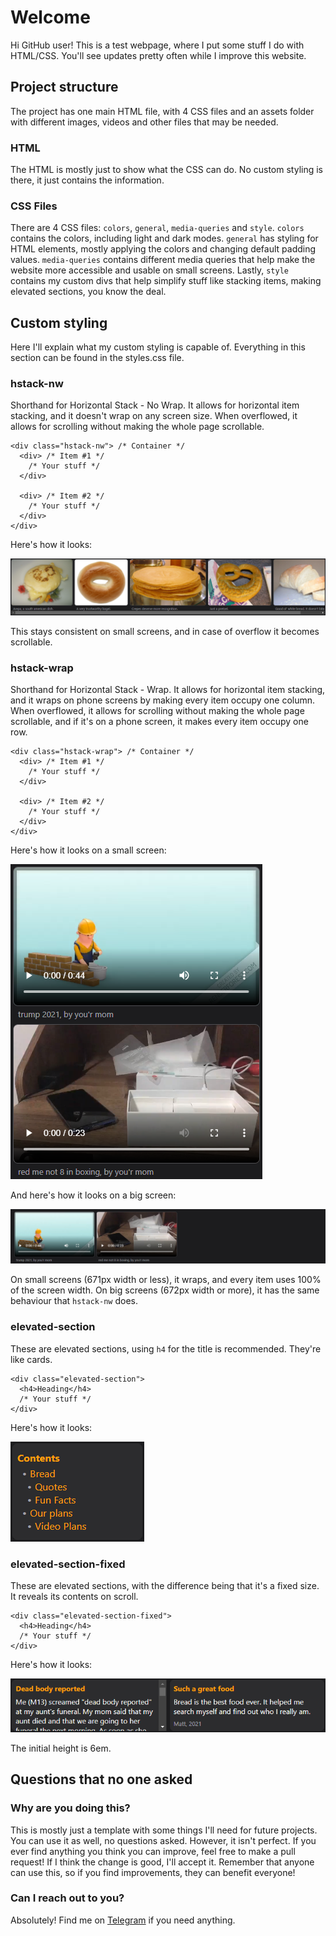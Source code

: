 # Welcome
Hi GitHub user! This is a test webpage, where I put some stuff I do with HTML/CSS. You'll see updates pretty often while I improve this website.

## Project structure
The project has one main HTML file, with 4 CSS files and an assets folder with different images, videos and other files that may be needed.

### HTML
The HTML is mostly just to show what the CSS can do. No custom styling is there, it just contains the information.

### CSS Files
There are 4 CSS files: `colors`, `general`, `media-queries` and `style`. `colors` contains the colors, including light and dark modes. `general` has styling for HTML elements, mostly applying the colors and changing default padding values. `media-queries` contains different media queries that help make the website more accessible and usable on small screens. Lastly, `style` contains my custom divs that help simplify stuff like stacking items, making elevated sections, you know the deal.

## Custom styling
Here I'll explain what my custom styling is capable of. Everything in this section can be found in the styles.css file.

### hstack-nw
Shorthand for Horizontal Stack - No Wrap. It allows for horizontal item stacking, and it doesn't wrap on any screen size. When overflowed, it allows for scrolling without making the whole page scrollable.

```
<div class="hstack-nw"> /* Container */
  <div> /* Item #1 */
    /* Your stuff */
  </div>

  <div> /* Item #2 */
    /* Your stuff */
  </div>
</div>
```

Here's how it looks:

![hstack-nw](screenshots/hstack-nw.png)

This stays consistent on small screens, and in case of overflow it becomes scrollable.

### hstack-wrap
Shorthand for Horizontal Stack - Wrap. It allows for horizontal item stacking, and it wraps on phone screens by making every item occupy one column. When overflowed, it allows for scrolling without making the whole page scrollable, and if it's on a phone screen, it makes every item occupy one row.

```
<div class="hstack-wrap"> /* Container */
  <div> /* Item #1 */
    /* Your stuff */
  </div>

  <div> /* Item #2 */
    /* Your stuff */
  </div>
</div>
```

Here's how it looks on a small screen:

![hstack-wrap-small](screenshots/hstack-wrap-small.png)

And here's how it looks on a big screen:

![hstack-wrap-big](screenshots/hstack-wrap-big.png)

On small screens (671px width or less), it wraps, and every item uses 100% of the screen width. On big screens (672px width or more), it has the same behaviour that `hstack-nw` does.

### elevated-section
These are elevated sections, using `h4` for the title is recommended. They're like cards.

```
<div class="elevated-section">
  <h4>Heading</h4>
  /* Your stuff */
</div>
```

Here's how it looks:

![elevated-section](screenshots/elevated-section.png)

### elevated-section-fixed
These are elevated sections, with the difference being that it's a fixed size. It reveals its contents on scroll.

```
<div class="elevated-section-fixed">
  <h4>Heading</h4>
  /* Your stuff */
</div>
```

Here's how it looks:

![elevated-section-fixed](screenshots/elevated-section-fixed.png)

The initial height is 6em.

## Questions that no one asked
### Why are you doing this?
This is mostly just a template with some things I'll need for future projects. You can use it as well, no questions asked. However, it isn't perfect. If you ever find anything you think you can improve, feel free to make a pull request! If I think the change is good, I'll accept it. Remember that anyone can use this, so if you find improvements, they can benefit everyone!

### Can I reach out to you?
Absolutely! Find me on [Telegram](t.me/YourOrdinaryCat) if you need anything.
